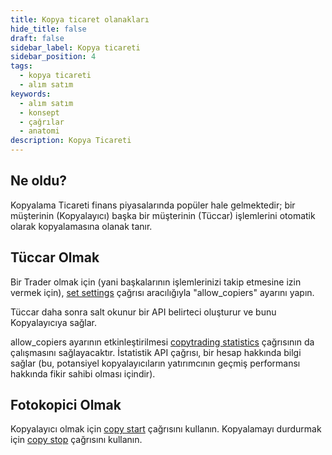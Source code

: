 ```yaml
---
title: Kopya ticaret olanakları
hide_title: false
draft: false
sidebar_label: Kopya ticareti
sidebar_position: 4
tags:
  - kopya ticareti
  - alım satım
keywords:
  - alım satım
  - konsept
  - çağrılar
  - anatomi
description: Kopya Ticareti
---
```


## Ne oldu?

Kopyalama Ticareti finans piyasalarında popüler hale gelmektedir; bir müşterinin (Kopyalayıcı) başka bir müşterinin (Tüccar) işlemlerini otomatik olarak kopyalamasına olanak tanır.

## Tüccar Olmak

Bir Trader olmak için (yani başkalarının işlemlerinizi takip etmesine izin vermek için), [set settings](/api-explorer#set_settings) çağrısı aracılığıyla "allow_copiers" ayarını yapın.

Tüccar daha sonra salt okunur bir API belirteci oluşturur ve bunu Kopyalayıcıya sağlar.

allow_copiers ayarının etkinleştirilmesi [copytrading statistics](/api-explorer#copytrading_statistics) çağrısının da çalışmasını sağlayacaktır. İstatistik API çağrısı, bir hesap hakkında bilgi sağlar (bu, potansiyel kopyalayıcıların yatırımcının geçmiş performansı hakkında fikir sahibi olması içindir).

## Fotokopici Olmak

Kopyalayıcı olmak için [copy start](/api-explorer#copy_start) çağrısını kullanın. Kopyalamayı durdurmak için [copy stop](/api-explorer#copy_stop) çağrısını kullanın.
